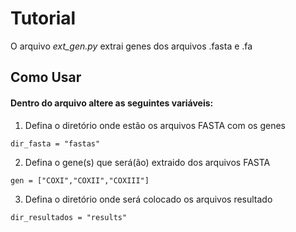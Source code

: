 # Tutorial 
O arquivo *ext_gen.py* extrai genes dos arquivos .fasta e .fa

## Como Usar
#### Dentro do arquivo altere as seguintes variáveis:

1. Defina o diretório onde estão os arquivos FASTA com os genes
```
dir_fasta = "fastas"
```
2. Defina o gene(s) que será(ão) extraido dos arquivos FASTA
```
gen = ["COXI","COXII","COXIII"]
```
3. Defina o diretório onde será colocado os arquivos resultado
```
dir_resultados = "results"	
```

